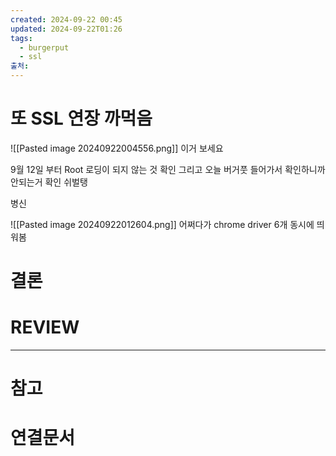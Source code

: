 ```yaml
---
created: 2024-09-22 00:45
updated: 2024-09-22T01:26
tags:
  - burgerput
  - ssl
출처: 
---
```

# 또 SSL 연장 까먹음
![[Pasted image 20240922004556.png]]
이거 보세요 

9월 12일 부터 Root 로딩이 되지 않는 것 확인 
그리고 오늘 버거풋 들어가서 확인하니까 안되는거 확인
쉬벌탱

병신

![[Pasted image 20240922012604.png]]
어쩌다가 chrome driver 6개 동시에 띄워봄 


# 결론

# REVIEW


---
# 참고

# 연결문서